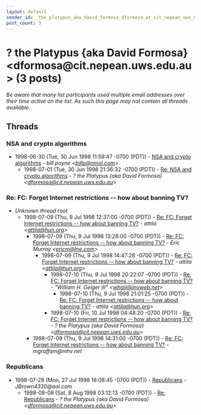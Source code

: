 ```yaml
---
layout: default
sender_id: _the_platypus_aka_david_formosa_dformosa_at_cit_nepean_uws_edu_au_
post_count: 3
---
```


# ? the Platypus {aka David Formosa} <dformosa<span>@</span>cit.nepean.uws.edu.au> (3 posts)

_Be aware that many list participants used multiple email addresses over their time active on the list. As such this page may not contain all threads available._

## Threads

### NSA and crypto algorithms
+ 1998-06-30 (Tue, 30 Jun 1998 11:59:47 -0700 (PDT)) - [NSA and crypto algorithms](/archive/1998/06/952d75953f34e9fe39a7fca5075e2125748a1b02875414a9af2b5c41505d9e87) - _bill payne \<billp@nmol.com\>_
  + 1998-07-01 (Tue, 30 Jun 1998 21:36:32 -0700 (PDT)) - [Re: NSA and crypto algorithms](/archive/1998/07/d96c425b006709a2b1d2230dccf52ff0abcddc4c8103c1042184fb90c4577ce6) - _? the Platypus {aka David Formosa} \<dformosa@cit.nepean.uws.edu.au\>_

### Re: FC: Forget Internet restrictions -- how about banning TV?
+ _Unknown thread root_
  + 1998-07-09 (Thu, 9 Jul 1998 12:37:00 -0700 (PDT)) - [Re: FC: Forget Internet restrictions -- how about banning TV?](/archive/1998/07/b152e640959e625e2d1d6e350e53322446860b8eaef4bb6d2da1da4eddb8a84e) - _attila \<attila@hun.org\>_
    + 1998-07-09 (Thu, 9 Jul 1998 13:28:00 -0700 (PDT)) - [Re: FC: Forget Internet restrictions -- how about banning TV?](/archive/1998/07/5df3e0e78b51d4bd8593663551ab3d81f307c8da48bb9049978dcbda39815b01) - _Eric Murray \<ericm@lne.com\>_
      + 1998-07-09 (Thu, 9 Jul 1998 14:47:28 -0700 (PDT)) - [Re: FC: Forget Internet restrictions -- how about banning TV?](/archive/1998/07/66ddef4fa9dbc8f4ae4c06ba334a7f16d40e1af51ca66be41c15c2c4bc71f64e) - _attila \<attila@hun.org\>_
        + 1998-07-10 (Thu, 9 Jul 1998 20:22:07 -0700 (PDT)) - [Re: FC: Forget Internet restrictions -- how about banning TV?](/archive/1998/07/49b41a5e1cd593c45375b1a6aea97a13bbd4f105e33d81e304c0acc1f06f89b0) - _"William H. Geiger III" \<whgiii@invweb.net\>_
          + 1998-07-10 (Thu, 9 Jul 1998 21:01:25 -0700 (PDT)) - [Re: FC: Forget Internet restrictions -- how about banning TV?](/archive/1998/07/544c21247205ef7c8f6de35bb6c7bc40af7c2223b07cd809929334430709b1ee) - _attila \<attila@hun.org\>_
        + 1998-07-10 (Fri, 10 Jul 1998 04:48:20 -0700 (PDT)) - [Re: FC: Forget Internet restrictions -- how about banning TV?](/archive/1998/07/e54e0886a97facda038ff39f2edd4bce377d404084e391afd8f3a32b9ce7397e) - _? the Platypus {aka David Formosa} \<dformosa@cit.nepean.uws.edu.au\>_
    + 1998-07-09 (Thu, 9 Jul 1998 14:31:00 -0700 (PDT)) - [Re: FC: Forget Internet restrictions -- how about banning TV?](/archive/1998/07/ff0f20bd532e4515ba7f73d23ac97b46d3847c36bdc933657d2468691b4a21e9) - _mgraffam@mhv.net_

### Republicans
+ 1998-07-28 (Mon, 27 Jul 1998 18:08:45 -0700 (PDT)) - [Republicans](/archive/1998/07/9c6626ecd9cc879b3d981999feee827d94f5d2bef3634a896e85c058f7617072) - _JBrown4330@aol.com_
  + 1998-08-08 (Sat, 8 Aug 1998 03:12:13 -0700 (PDT)) - [Re: Republicans](/archive/1998/08/4fc93e05bfc200c53549e56cd88d18a177dd6e36e35d749aa232367cd898d4a4) - _? the Platypus {aka David Formosa} \<dformosa@cit.nepean.uws.edu.au\>_

